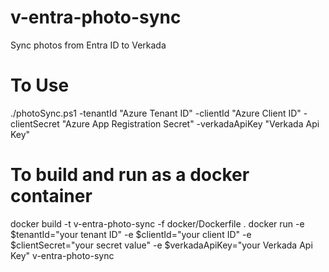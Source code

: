 # v-entra-photo-sync
Sync photos from Entra ID to Verkada

# To Use
./photoSync.ps1 -tenantId "Azure Tenant ID" -clientId "Azure Client ID" -clientSecret "Azure App Registration Secret" -verkadaApiKey "Verkada Api Key"

# To build and run as a docker container

docker build -t v-entra-photo-sync -f docker/Dockerfile .
docker run -e $tenantId="your tenant ID" -e $clientId="your client ID" -e $clientSecret="your secret value" -e $verkadaApiKey="your Verkada Api Key" v-entra-photo-sync
